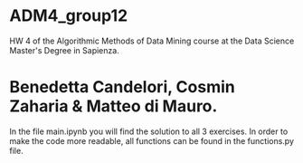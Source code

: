 # ADM4_group12
HW 4 of the Algorithmic Methods of Data Mining course at the Data Science Master's Degree in Sapienza.

# Benedetta Candelori, Cosmin Zaharia & Matteo di Mauro.
In the file main.ipynb you will find the solution to all 3 exercises. In order to make the code more readable, all functions can be found in the functions.py file.
